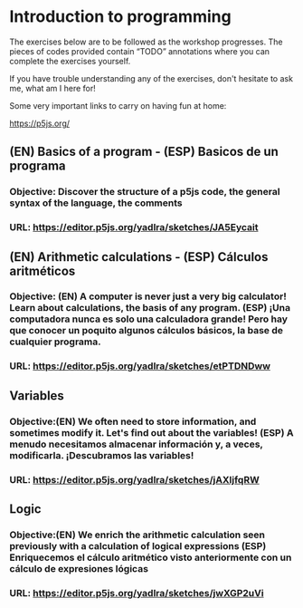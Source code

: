 # Introduction to programming

The exercises below are to be followed as the workshop progresses. The pieces of codes provided contain “TODO” annotations where you can complete the exercises yourself.

If you have trouble understanding any of the exercises, don't hesitate to ask me, what am I here for!

Some very important links to carry on having fun at home:

https://p5js.org/

## (EN) Basics of a program - (ESP) Basicos de un programa

### Objective: Discover the structure of a p5js code, the general syntax of the language, the comments

###  URL: https://editor.p5js.org/yadlra/sketches/JA5Eycait


## (EN) Arithmetic calculations - (ESP) Cálculos aritméticos

### Objective: (EN) A computer is never just a very big calculator! Learn about calculations, the basis of any program. (ESP) ¡Una computadora nunca es solo una calculadora grande! Pero hay que conocer un poquito algunos cálculos básicos, la base de cualquier programa.

###  URL: https://editor.p5js.org/yadlra/sketches/etPTDNDww

## Variables

### Objective:(EN) We often need to store information, and sometimes modify it. Let's find out about the variables! (ESP) A menudo necesitamos almacenar información y, a veces, modificarla. ¡Descubramos las variables!

###  URL: https://editor.p5js.org/yadlra/sketches/jAXljfqRW

## Logic

### Objective:(EN) We enrich the arithmetic calculation seen previously with a calculation of logical expressions (ESP) Enriquecemos el cálculo aritmético visto anteriormente con un cálculo de expresiones lógicas

###  URL: https://editor.p5js.org/yadlra/sketches/jwXGP2uVi



